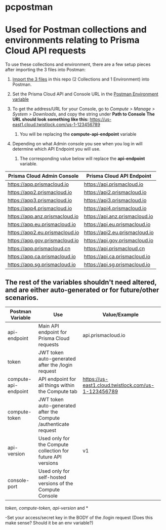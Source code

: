 # pcpostman

# Used for Postman collections and environments relating to Prisma Cloud API requests

To use these collections and environment, there are a few setup pieces after importing the 3 files into Postman:
1. [Import the 3 files](https://learning.postman.com/docs/getting-started/importing-and-exporting-data/) in this repo (2 Collections and 1 Environment) into Postman.

1. Set the Prisma Cloud API and Console URL in the [Postman Environment variable](https://learning.postman.com/docs/sending-requests/variables/)

1. To get the address/URL for your Console, go to *Compute > Manage > System > Downloads*, and copy the string under **Path to Console**
**The URL should look something like this:** https://us-east1.cloud.twistlock.com/us-1-123456789
   1. You will be replacing the **compute-api-endpoint** variable

1. Depending on what Admin console you see when you log in will determine which API Endpoint you will use. 
   1. The corresponding value below will replace the **api-endpoint** variable.

Prisma Cloud Admin Console | 	Prisma Cloud API Endpoint
------------ | -------------
https://app.prismacloud.io	| https://api.prismacloud.io
https://app2.prismacloud.io	| https://api2.prismacloud.io
https://app3.prismacloud.io	| https://api3.prismacloud.io
https://app4.prismacloud.io	| https://api4.prismacloud.io
https://app.anz.prismacloud.io	| https://api.anz.prismacloud.io
https://app.eu.prismacloud.io	| https://api.eu.prismacloud.io
https://app2.eu.prismacloud.io	| https://api2.eu.prismacloud.io
https://app.gov.prismacloud.io	| https://api.gov.prismacloud.io
https://app.prismacloud.cn	| https://api.prismacloud.cn
https://app.ca.prismacloud.io	| https://api.ca.prismacloud.io
https://app.sg.prismacloud.io	| https://api.sg.prismacloud.io

## The rest of the variables shouldn't need altered, and are either auto-generated or for future/other scenarios.

Postman Variable | Use | Value/Example
------------ | ------------- | -------------
api-endpoint | Main API endpoint for Prisma Cloud requests | api.prismacloud.io
token	| JWT token auto-generated after the /login request | 
compute-api-endpoint	| API endpoint for all things within the Compute tab | https://us-east1.cloud.twistlock.com/us-1-123456789
compute-token	| JWT token auto-generated after the Compute /authenticate request | 
api-version | Used only for the Compute collection for future API versions | v1
console-port | Used only for self-hosted versions of the Compute Console | 


*token, compute-token, api-version* and *


-Set your access/secret key in the BODY of the /login request (Does this make sense? Should it be an env variable?)
